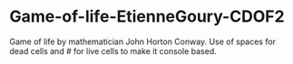 # Game-of-life-EtienneGoury-CDOF2
Game of life by mathematician John Horton Conway. Use of spaces for dead cells and # for live cells to make it console based.
